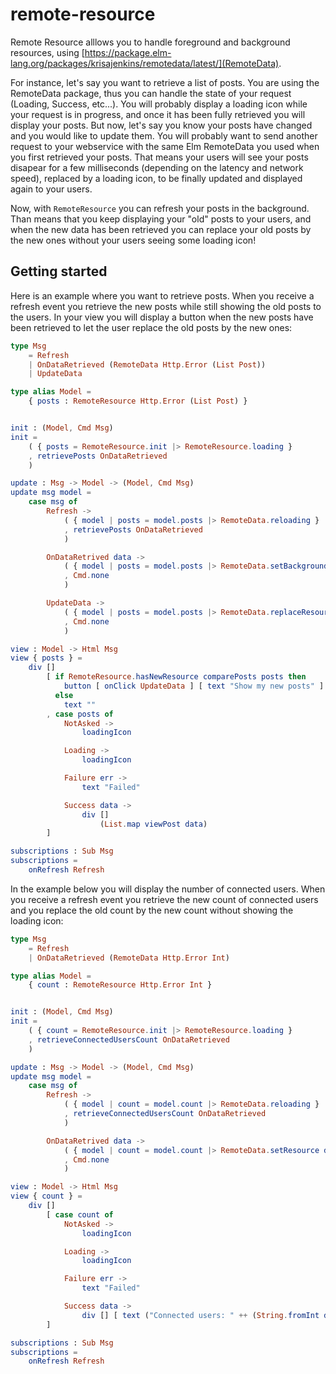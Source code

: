 # remote-resource

Remote Resource alllows you to handle foreground and background resources, using [https://package.elm-lang.org/packages/krisajenkins/remotedata/latest/](RemoteData).

For instance, let's say you want to retrieve a list of posts. You are using the RemoteData package, thus you can handle the state of your request (Loading, Success, etc...).
You will probably display a loading icon while your request is in progress, and once it has been fully retrieved you will display your posts.
But now, let's say you know your posts have changed and you would like to update them. You will probably want to send another request to your webservice with the same Elm RemoteData you
used when you first retrieved your posts. That means your users will see your posts disapear for a few milliseconds (depending on the latency and network speed),
replaced by a loading icon, to be finally updated and displayed again to your users.

Now, with `RemoteResource` you can refresh your posts in the background. Than means that you keep displaying your "old" posts to your users,
and when the new data has been retrieved you can replace your old posts by the new ones without your users seeing some loading icon!

## Getting started

Here is an example where you want to retrieve posts.
When you receive a refresh event you retrieve the new posts while still showing the old posts to the users.
In your view you will display a button when the new posts have been retrieved to let the user replace the old posts by the new ones:

```elm
type Msg
    = Refresh
    | OnDataRetrieved (RemoteData Http.Error (List Post))
    | UpdateData

type alias Model =
    { posts : RemoteResource Http.Error (List Post) }


init : (Model, Cmd Msg)
init =
    ( { posts = RemoteResource.init |> RemoteResource.loading }
    , retrievePosts OnDataRetrieved 
    )

update : Msg -> Model -> (Model, Cmd Msg)
update msg model =
    case msg of
        Refresh ->
            ( { model | posts = model.posts |> RemoteData.reloading }
            , retrievePosts OnDataRetrieved
            )

        OnDataRetrived data ->
            ( { model | posts = model.posts |> RemoteData.setBackground data }
            , Cmd.none
            )

        UpdateData ->
            ( { model | posts = model.posts |> RemoteData.replaceResourceByBackground }
            , Cmd.none
            )

view : Model -> Html Msg
view { posts } =
    div []
        [ if RemoteResource.hasNewResource comparePosts posts then
            button [ onClick UpdateData ] [ text "Show my new posts" ]
          else
            text ""
        , case posts of
            NotAsked ->
                loadingIcon

            Loading ->
                loadingIcon

            Failure err ->
                text "Failed"

            Success data ->
                div []
                    (List.map viewPost data)
        ]

subscriptions : Sub Msg
subscriptions =
    onRefresh Refresh
```

In the example below you will display the number of connected users.
When you receive a refresh event you retrieve the new count of connected users and you replace the old count by the new count without showing the loading icon:

```elm
type Msg
    = Refresh
    | OnDataRetrieved (RemoteData Http.Error Int)

type alias Model =
    { count : RemoteResource Http.Error Int }


init : (Model, Cmd Msg)
init =
    ( { count = RemoteResource.init |> RemoteResource.loading }
    , retrieveConnectedUsersCount OnDataRetrieved 
    )

update : Msg -> Model -> (Model, Cmd Msg)
update msg model =
    case msg of
        Refresh ->
            ( { model | count = model.count |> RemoteData.reloading }
            , retrieveConnectedUsersCount OnDataRetrieved
            )

        OnDataRetrived data ->
            ( { model | count = model.count |> RemoteData.setResource data }
            , Cmd.none
            )

view : Model -> Html Msg
view { count } =
    div []
        [ case count of
            NotAsked ->
                loadingIcon

            Loading ->
                loadingIcon

            Failure err ->
                text "Failed"

            Success data ->
                div [] [ text ("Connected users: " ++ (String.fromInt data)) ]
        ]

subscriptions : Sub Msg
subscriptions =
    onRefresh Refresh
```
